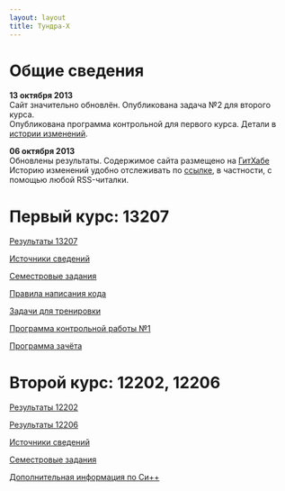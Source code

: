 ```yaml
---
layout: layout
title: Тундра-Х
---
```

Общие сведения
==============
**13 октября 2013**  
Сайт значительно обновлён. Опубликована задача №2 для второго курса.  
Опубликована программа контрольной для первого курса. Детали в [истории изменений](https://github.com/iefremov/tundra-x/commits/master).

**06 октября 2013**  
Обновлены результаты. Содержимое сайта размещено на [ГитХабе](https://github.com/iefremov/tundra-x)  
Историю изменений удобно отслеживать по [ссылке](https://github.com/iefremov/tundra-x/commits/master),
в частности, с помощью любой RSS-читалки.


Первый курс: 13207
==================
[Результаты 13207](http://ivan.shell.tor.hu/x/results_13207.html)

[Источники сведений](http://ivan.shell.tor.hu/x/infosource-1styear.html)

[Семестровые задания](http://ivan.shell.tor.hu/x/tasks-1styear.html)

[Правила написания кода](http://ivan.shell.tor.hu/x/gost-1styear.html)

[Задачи для тренировки](http://ivan.shell.tor.hu/x/sometasks-1styear.html)

[Программа контрольной работы №1](http://ivan.shell.tor.hu/x/1st-kontr.html)

[Программа зачёта](http://ivan.shell.tor.hu/x/1st-zachet.html)

Второй курс: 12202, 12206
=========================
[Результаты 12202](http://ivan.shell.tor.hu/x/results_12202.html)

[Результаты 12206](http://ivan.shell.tor.hu/x/results_12206.html)

[Источники сведений](http://ivan.shell.tor.hu/x/infosource-2ndyear.html)

[Семестровые задания](http://ivan.shell.tor.hu/x/tasks-2ndyear.html)

[Дополнительная информация по Си++](http://ivan.shell.tor.hu/x/cpp_info.html)
